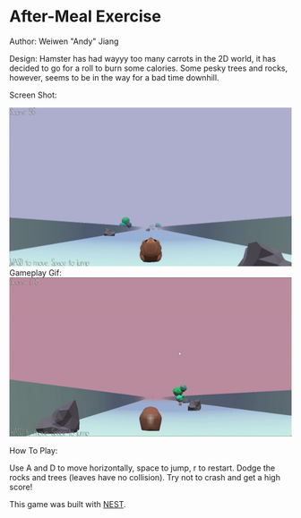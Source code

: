 # After-Meal Exercise

Author: Weiwen "Andy" Jiang

Design: Hamster has had wayyy too many carrots in the 2D world, it has decided to go for a roll to burn some calories. Some pesky trees and rocks, however, seems to be in the way for a bad time downhill.

Screen Shot:

![Screen Shot](screenshot.png)
Gameplay Gif:
![Gameplay gif](game2.gif)

How To Play:

Use A and D to move horizontally, space to jump, r to restart. Dodge the rocks and trees (leaves have no collision). Try not to crash and get a high score!

This game was built with [NEST](NEST.md).
